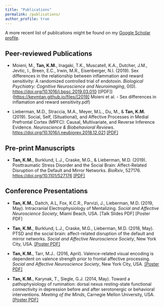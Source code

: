 ```yaml
---
title: "Publications"
permalink: /publications/
author_profile: true
---
```

A more recent list of publications might be found on my [Google Scholar profile](https://scholar.google.com/citations?user=1kC4VtgAAAAJ).

## Peer-reviewed Publications
* Moieni, M., **Tan, K.M.**, Inagaki, T.K., Muscatell, K.A., Dutcher, J.M., Jevtic, I., Breen, E.C., Irwin, M.R., Eisenberger, N.I. (2019). Sex differences in the relationship between inflammation and reward sensitivity: A randomized controlled trial of endotoxin. *Biological Psychiatry: Cognitive Neuroscience and Neuroimaging*, 0(0). https://doi.org/10.1016/j.bpsc.2019.03.010 [[PDF]](https://kevmtan.github.io/files/[2019] Moieni et al. - Sex differences in inflamation and reward sensitivity.pdf)

* Lieberman, M.D., Straccia, M.A., Meyer, M.L., Du, M., & **Tan, K.M.** (2019). Social, Self, (Situational), and Affective Processes in Medial Prefrontal Cortex (MPFC): Causal, Multivariate, and Reverse Inference Evidence. *Neuroscience & Biobehavioral Reviews*. https://doi.org/10.1016/j.neubiorev.2018.12.021 [[PDF]](http://www.scn.ucla.edu/pdf/Lieberman(2019)NBR.pdf)

## Pre-print Manuscripts
* **Tan, K.M.**, Burklund, L.J., Craske, M.G., & Lieberman, M.D. (2019). Posttraumatic Stress Disorder and the Social Brain: Affect-Related Disruption of the Default and Mirror Networks. *BioRxiv*, 527176. https://doi.org/10.1101/527176 [[PDF]](https://doi.org/10.1101/527176)

## Conference Presentations

* **Tan, K.M.**, Daitch, A.L, Fox, K.C.R., Parvizi, J., Lieberman, M.D. (2019, May). Intracranial Electrophysiology of Mentalizing. *Social and Affective Neuroscience Society*, Miami Beach, USA. [Talk Slides PDF] [Poster PDF]

* **Tan, K.M.**, Burklund, L.J., Craske, M.G., Lieberman, M.D. (2018, May). PTSD and the social brain: affect-related disruption of the default and mirror networks. *Social and Affective Neuroscience Society*, New York City, USA. [[Poster PDF]](https://kevmtan.github.io/files/KTan_PTSD_SANSposter_v2.pdf.pdf)

* **Tan, K.M.**, Tarr, M.J.. (2016, April). Valence-related visual encoding is dependent on valence strength prior to frontal affective processing. *Social and Affective Neuroscience Society*, New York City, USA. [[Poster PDF]](https://kevmtan.github.io/files/KevinTan_SANS2016_ObjectValence.pdf)

* **Tan, K.M.**, Karynak, T., Siegle, G.J. (2014, May). Toward a pathophysiology of rumination: dorsal nexus resting-state functional connectivity in depression before and after serotonergic or behavioral interventions. *Meeting of the Minds*, Carnegie Mellon University, USA. [[Poster PDF]](https://kevmtan.github.io/files/Kevin_DN_MeetingoftheMinds_Poster.pdf)


<!-- {% if author.googlescholar %}
  You can also find my articles on <u><a href="{{author.googlescholar}}">my Google Scholar profile</a>.</u>
{% endif %}

{% include base_path %}

{% for post in site.publications reversed %}
  {% include archive-single.html %}
{% endfor %}
 -->